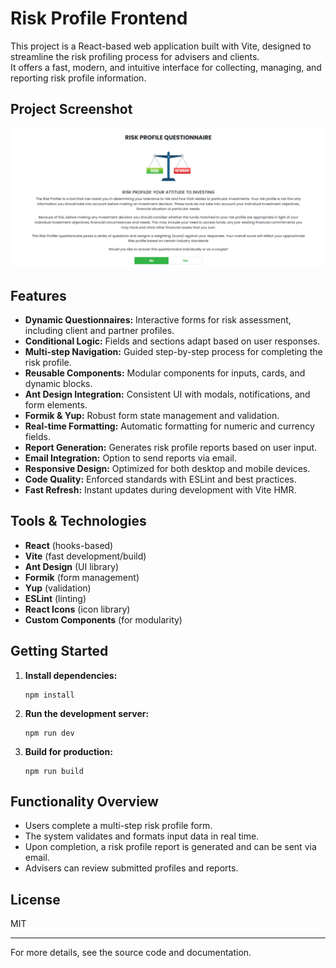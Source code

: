 # Risk Profile Frontend

This project is a React-based web application built with Vite, designed to streamline the risk profiling process for advisers and clients.  
It offers a fast, modern, and intuitive interface for collecting, managing, and reporting risk profile information.

## Project Screenshot

![Risk Profile Frontend Screenshot](./public/image.png)

## Features

- **Dynamic Questionnaires:** Interactive forms for risk assessment, including client and partner profiles.
- **Conditional Logic:** Fields and sections adapt based on user responses.
- **Multi-step Navigation:** Guided step-by-step process for completing the risk profile.
- **Reusable Components:** Modular components for inputs, cards, and dynamic blocks.
- **Ant Design Integration:** Consistent UI with modals, notifications, and form elements.
- **Formik & Yup:** Robust form state management and validation.
- **Real-time Formatting:** Automatic formatting for numeric and currency fields.
- **Report Generation:** Generates risk profile reports based on user input.
- **Email Integration:** Option to send reports via email.
- **Responsive Design:** Optimized for both desktop and mobile devices.
- **Code Quality:** Enforced standards with ESLint and best practices.
- **Fast Refresh:** Instant updates during development with Vite HMR.

## Tools & Technologies

- **React** (hooks-based)
- **Vite** (fast development/build)
- **Ant Design** (UI library)
- **Formik** (form management)
- **Yup** (validation)
- **ESLint** (linting)
- **React Icons** (icon library)
- **Custom Components** (for modularity)

## Getting Started

1. **Install dependencies:**
   ```
   npm install
   ```
2. **Run the development server:**
   ```
   npm run dev
   ```
3. **Build for production:**
   ```
   npm run build
   ```

## Functionality Overview

- Users complete a multi-step risk profile form.
- The system validates and formats input data in real time.
- Upon completion, a risk profile report is generated and can be sent via email.
- Advisers can review submitted profiles and reports.

## License

MIT

---

For more details, see the source code and documentation.
